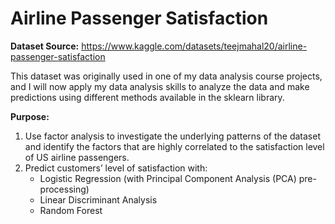 # Airline Passenger Satisfaction

__Dataset Source:__ https://www.kaggle.com/datasets/teejmahal20/airline-passenger-satisfaction

This dataset was originally used in one of my data analysis course projects, and I will now apply my data analysis skills to analyze the data and make predictions using different methods available in the sklearn library.

__Purpose:__

1. Use factor analysis to investigate the underlying patterns of the dataset and identify the factors that are highly correlated to the satisfaction level of US airline passengers.
2. Predict customers’ level of satisfaction with: 
   - Logistic Regression (with Principal Component Analysis (PCA) pre-processing)
   - Linear Discriminant Analysis
   - Random Forest

